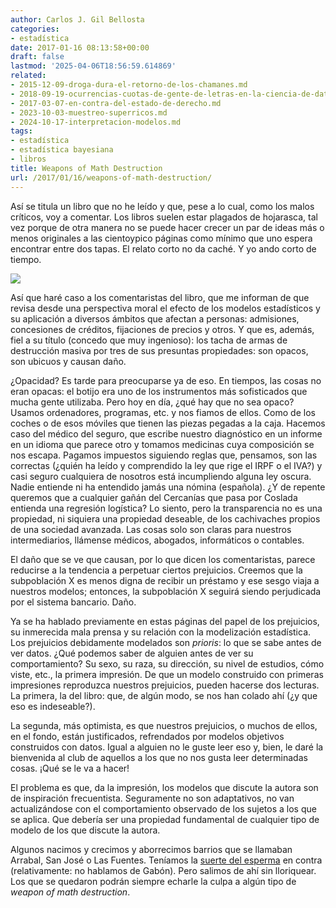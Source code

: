 ```yaml
---
author: Carlos J. Gil Bellosta
categories:
- estadística
date: 2017-01-16 08:13:58+00:00
draft: false
lastmod: '2025-04-06T18:56:59.614869'
related:
- 2015-12-09-droga-dura-el-retorno-de-los-chamanes.md
- 2018-09-19-ocurrencias-cuotas-de-gente-de-letras-en-la-ciencia-de-datos.md
- 2017-03-07-en-contra-del-estado-de-derecho.md
- 2023-10-03-muestreo-superricos.md
- 2024-10-17-interpretacion-modelos.md
tags:
- estadística
- estadística bayesiana
- libros
title: Weapons of Math Destruction
url: /2017/01/16/weapons-of-math-destruction/
---
```


Así se titula un libro que no he leído y que, pese a lo cual, como los malos críticos, voy a comentar. Los libros suelen estar plagados de hojarasca, tal vez porque de otra manera no se puede hacer crecer un par de ideas más o menos originales a las cientoypico páginas como mínimo que uno espera encontrar entre dos tapas. El relato corto no da caché. Y yo ando corto de tiempo.

![](/wp-uploads/2017/01/weapons_math_destruction.jpg)

Así que haré caso a los comentaristas del libro, que me informan de que revisa desde una perspectiva moral el efecto de los modelos estadísticos y su aplicación a diversos ámbitos que afectan a personas: admisiones, concesiones de créditos, fijaciones de precios y otros. Y que es, además, fiel a su título (concedo que muy ingenioso): los tacha de armas de destrucción masiva por tres de sus presuntas propiedades: son opacos, son ubicuos y causan daño.

¿Opacidad? Es tarde para preocuparse ya de eso. En tiempos, las cosas no eran opacas: el botijo era uno de los instrumentos más sofisticados que mucha gente utilizaba. Pero hoy en día, ¿qué hay que no sea opaco? Usamos ordenadores, programas, etc. y nos fiamos de ellos. Como de los coches o de esos móviles que tienen las piezas pegadas a la caja. Hacemos caso del médico del seguro, que escribe nuestro diagnóstico en un informe en un idioma que parece otro y tomamos medicinas cuya composición se nos escapa. Pagamos impuestos siguiendo reglas que, pensamos, son las correctas (¿quién ha leído y comprendido la ley que rige el IRPF o el IVA?) y casi seguro cualquiera de nosotros está incumpliendo alguna ley oscura. Nadie entiende ni ha entendido jamás una nómina (española). ¿Y de repente queremos que a cualquier gañán del Cercanías que pasa por Coslada entienda una regresión logística? Lo siento, pero la transparencia no es una propiedad, ni siquiera una propiedad deseable, de los cachivaches propios de una sociedad avanzada. Las cosas solo son claras para nuestros intermediarios, llámense médicos, abogados, informáticos o contables.

El daño que se ve que causan, por lo que dicen los comentaristas, parece reducirse a la tendencia a perpetuar ciertos prejuicios. Creemos que la subpoblación X es menos digna de recibir un préstamo y ese sesgo viaja a nuestros modelos; entonces, la subpoblación X seguirá siendo perjudicada por el sistema bancario. Daño.

Ya se ha hablado previamente en estas páginas del papel de los prejuicios, su inmerecida mala prensa y su relación con la modelización estadística. Los prejuicios debidamente modelados son _prioris_: lo que se sabe antes de ver datos. ¿Qué podemos saber de alguien antes de ver su comportamiento? Su sexo, su raza, su dirección, su nivel de estudios, cómo viste, etc., la primera impresión. De que un modelo construido con primeras impresiones reproduzca nuestros prejuicios, pueden hacerse dos lecturas. La primera, la del libro: que, de algún modo, se nos han colado ahí (¿y que eso es indeseable?).

La segunda, más optimista, es que nuestros prejuicios, o muchos de ellos, en el fondo, están justificados, refrendados por modelos objetivos construidos con datos. Igual a alguien no le guste leer eso y, bien, le daré la bienvenida al club de aquellos a los que no nos gusta leer determinadas cosas. ¡Qué se le va a hacer!

El problema es que, da la impresión, los modelos que discute la autora son de inspiración frecuentista. Seguramente no son adaptativos, no van actualizándose con el comportamiento observado de los sujetos a los que se aplica. Que debería ser una propiedad fundamental de cualquier tipo de modelo de los que discute la autora.

Algunos nacimos y crecimos y aborrecimos barrios que se llamaban Arrabal, San José o Las Fuentes. Teníamos la [suerte del esperma](http://www.urbandictionary.com/define.php?term=sperm%20lottery) en contra (relativamente: no hablamos de Gabón). Pero salimos de ahí sin lloriquear. Los que se quedaron podrán siempre echarle la culpa a algún tipo de _weapon of math destruction_.